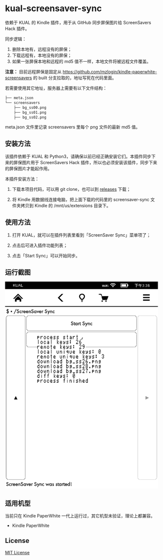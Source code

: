 # kual-screensaver-sync

依赖于 KUAL 的 Kindle 插件，用于从 GitHub 同步屏保图片给 ScreenSavers Hack 插件。

同步逻辑：

1. 删除本地有，远程没有的屏保；
2. 下载远程有，本地没有的屏保；
3. 如果一张屏保本地和远程的 md5 值不一样，本地文件将被远程文件覆盖。

**注意：** 目前远程屏保是固定从 <https://github.com/mzlogin/kindle-paperwhite-screensavers> 的 built 分支拉取的，地址写死在代码里面。

若需要使用其它地址，服务器上需要有以下文件结构：

```
├── meta.json
└── screensavers
    ├── bg_ss00.png
    ├── bg_ss01.png
    ├── bg_ss02.png
```

meta.json 文件里记录 screensavers 里每个 png 文件的最新 md5 值。

## 安装方法

该插件依赖于 KUAL 和 Python3，请确保以前已经正确安装它们。本插件同步下来的屏保图片用于 ScreenSavers Hack 插件，所以也必须安装该插件，同步下来的屏保图片才能起作用。

本插件安装方法：

1. 下载本项目代码，可以用 git clone，也可以到 [releases](https://github.com/mzlogin/kual-screensaver-syn/releases) 下载；

2. 将 Kindle 用数据线连接电脑，把上面下载的代码里的 screensaver-sync 文件夹拷贝到 Kindle 的 /mnt/us/extensions 目录下。

## 使用方法

1. 打开 KUAL，就可以在插件列表里看到「ScreenSaver Sync」菜单项了；

2. 点击后可进入插件功能列表；

3. 点击「Start Sync」可以开始同步。

## 运行截图

![](./assets/screenshot.png)

## 适用机型

当前只在 Kindle PaperWhite 一代上运行过，其它机型未验证，理论上都兼容。

- Kindle PaperWhite

## License

[MIT License](./LICENSE)
